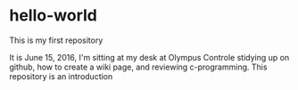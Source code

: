 # hello-world
This is my first repository 

It is June 15, 2016, I'm sitting at my desk at Olympus Controle stidying up on github, how to create a wiki page, and reviewing c-programming. This repository is an introduction
